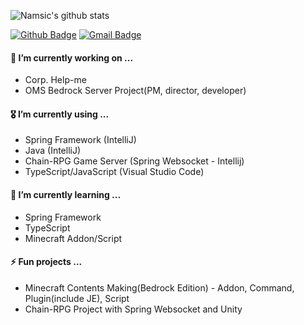<!--
**namsic6460/namsic6460** is a ✨ _special_ ✨ repository because its `README.md` (this file) appears on your GitHub profile.

Here are some ideas to get you started:

- 🔭 I’m currently working on ...
- 🌱 I’m currently learning ...
- 👯 I’m looking to collaborate on ...
- 🤔 I’m looking for help with ...
- 💬 Ask me about ...
- 📫 How to reach me: ...
- 😄 Pronouns: ...
- ⚡ Fun fact: ...

#### 🏫  I’m currently studying on ...
* Daegu Software Meister High School
-->

![Namsic's github stats](https://github-readme-stats.vercel.app/api?username=namsic6460&show_icons=true&hide_border=true&count_private=true)

[![Github Badge](https://img.shields.io/badge/Github-000000?style=flat-square&logo=Github&logoColor=white&link=namsic6460@gmail.com)](namsic6460@gmail.com)
[![Gmail Badge](https://img.shields.io/badge/Gmail-d14836?style=flat-square&logo=Gmail&logoColor=white&link=namsic6460@gmail.com)](namsic6460@gmail.com)

#### 🔭 I’m currently working on ...

-   Corp. Help-me
-   OMS Bedrock Server Project(PM, director, developer)

#### 🎖 I’m currently using ...

-   Spring Framework (IntelliJ)
-   Java (IntelliJ)
-   Chain-RPG Game Server (Spring Websocket - Intellij)
-   TypeScript/JavaScript (Visual Studio Code)

#### 🛫 I’m currently learning ...

-   Spring Framework
-   TypeScript
-   Minecraft Addon/Script

#### ⚡ Fun projects ...

-   Minecraft Contents Making(Bedrock Edition) - Addon, Command, Plugin(include JE), Script
-   Chain-RPG Project with Spring Websocket and Unity
